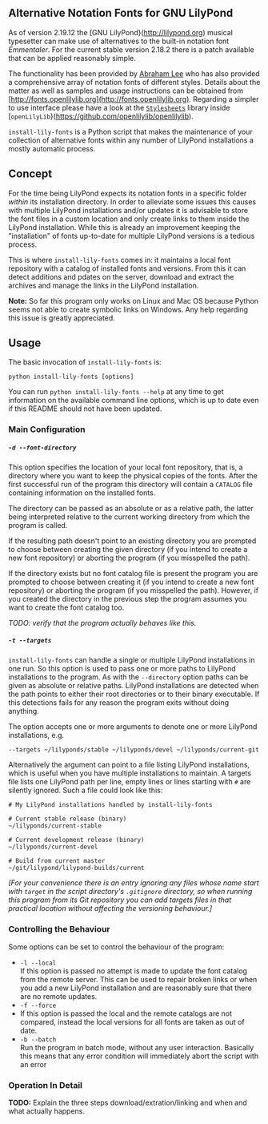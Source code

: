 Alternative Notation Fonts for GNU LilyPond
-------------------------------------------

As of version 2.19.12 the [GNU LilyPond}(http://lilypond.org) musical typesetter
can make use of alternatives to the built-in notation font *Emmentaler*. For the
current stable version 2.18.2 there is a patch available that can be applied
reasonably simple.

The functionality has been provided by [Abraham Lee](http://leighverlag.blogspot.de/)
who has also provided a comprehensive array of notation fonts of different styles.
Details about the matter as well as samples and usage instructions can be obtained from
[http://fonts.openlilylib.org](http://fonts.openlilylib.org). Regarding a simpler
to use interface please have a look at the 
[`Stylesheets`](https://github.com/openlilylib/openlilylib/tree/master/ly/stylesheets) 
library inside [`openLilyLib`}(https://github.com/openlilylib/openlilylib).

`install-lily-fonts` is a Python script that makes the maintenance of your
collection of alternative fonts within any number of LilyPond installations a
mostly automatic process.


## Concept

For the time being LilyPond expects its notation fonts in a specific folder
*within* its installation directory. In order to alleviate some issues this
causes with multiple LilyPond installations and/or updates it is advisable to
store the font files in a custom location and only create links to them inside
the LilyPond installation. While this is already an improvement keeping the
"installation" of fonts up-to-date for multiple LilyPond versions is a tedious
process.

This is where `install-lily-fonts` comes in: it maintains a local font repository with
a catalog of installed fonts and versions. From this it can detect additions and
pdates on the server, download and extract the archives and manage the links 
in the LilyPond installation. 

**Note:** So far this program only works on Linux and Mac OS because Python seems not
able to create symbolic links on Windows. Any help regarding this issue is greatly
appreciated.

## Usage

The basic invocation of `install-lily-fonts` is:

```
python install-lily-fonts [options]
```

You can run `python install-lily-fonts --help` at any time to get information on the
available command line options, which is up to date even if this README should not
have been updated.


### Main Configuration

##### `-d --font-directory`  

This option specifies the location of your local font repository, that is, a
directory where you want to keep the physical copies of the fonts. After the first
successful run of the program this directory will contain a `CATALOG` file 
containing information on the installed fonts.

The directory can be passed as an absolute or as a relative path, the latter being
interpreted relative to the current working directory from which the program is
called.

If the resulting path doesn't point to an existing directory you are prompted to choose
between creating the given directory (if you intend to create a new font repository)
or aborting the program (if you misspelled the path). 

If the directory exists but no font catalog file is present the program you are prompted
to choose between creating it (if you intend to create a new font repository) or aborting 
the program (if you misspelled the path). However, if you created the directory in the
previous step the program assumes you want to create the font catalog too.

*TODO: verify that the program actually behaves like this.*


##### `-t --targets`  

`install-lily-fonts` can handle a single or multiple LilyPond installations in one run.
So this option is used to pass one or more paths to LilyPond installations to the program.
As with the `--directory` option paths can be given as absolute or relative paths.
LilyPond installations are detected when the path points to either their root directories
or to their binary executable. If this detections fails for any reason the program exits
without doing anything.

The option accepts one or more arguments to denote one or more LilyPond installations, e.g.

```
--targets ~/lilyponds/stable ~/lilyponds/devel ~/lilyponds/current-git
```

Alternatively the argument can point to a file listing LilyPond installations, which is
useful when you have multiple installations to maintain.
A targets file lists one LilyPond path per line, empty lines or lines starting with `#`
are silently ignored. Such a file could look like this:

```
# My LilyPond installations handled by install-lily-fonts

# Current stable release (binary)
~/lilyponds/current-stable

# Current development release (binary)
~/lilyponds/current-devel

# Build from current master
~/git/lilypond/lilypond-builds/current
```

*[For your convenience there is an entry ignoring any files whose name start with `target` 
in the script directory's `.gitignore` directory, so when running this program from its
Git repository you can add targets files in that practical location without affecting the
versioning behaviour.]*

### Controlling the Behaviour

Some options can be set to control the behaviour of the program:

- `-l --local`  
If this option is passed no attempt is made to update the font catalog from the remote
server. This can be used to repair broken links or when you add a new LilyPond installation
and are reasonably sure that there are no remote updates.
- `-f --force`  
- If this option is passed the local and the remote catalogs are not compared, instead the
local versions for all fonts are taken as out of date.
- `-b --batch`  
Run the program in batch mode, without any user interaction. Basically this means
that any error condition will immediately abort the script with an error

### Operation In Detail

**TODO:** Explain the three steps download/extration/linking and when and what actually happens.
